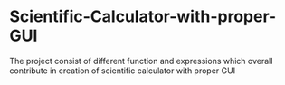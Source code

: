 # Scientific-Calculator-with-proper-GUI
The project consist of different function and expressions which overall contribute in creation of scientific calculator with proper GUI
